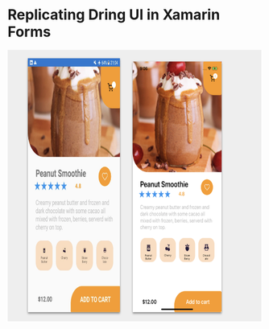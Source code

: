 # Replicating Dring UI in Xamarin Forms 

<p align="center">

<img src="https://github.com/SyncfusionExamples/FoodDrinkUIApp/blob/master/Images/MainImage.png" height="540" width="720"/>
</p>
